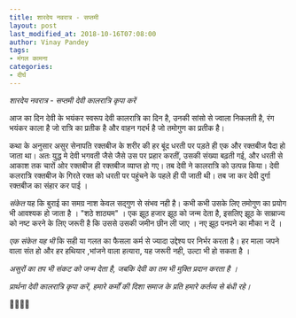 ```yaml
---
title: शारदेय नवरात्र - सप्तमी
layout: post
last_modified_at: 2018-10-16T07:08:00
author: Vinay Pandey
tags:
- मंगल कामना
categories:
- दीर्घ
---
```

*शारदेय नवरात्र - सप्तमी*
*देवी कालरात्रि कृपा करें*

आज का दिन देवी के भयंकर स्वरूप देवी कालरात्रि का दिन है, उनकी सांसो से ज्वाला निकलती है, रंग भयंकर काला है जो रात्रि का प्रतीक है और वाहन गदर्भ है जो तमोगुण का प्रतीक है। 

कथा के अनुसार असुर सेनापति रक्तबीज के शरीर की हर बूंद धरती पर पड़ते ही एक और रक्तबीज पैदा हो जाता था। अतः युद्ध मे देवी भगवती जैसे जैसे उस पर प्रहार करतीं, उसकी संख्या बढ़ती गई, और धरती से आकाश तक चारों ओर रक्तबीज ही रक्तबीज व्याप्त हो गए। तब देवी ने कालरात्रि को उत्पन्न किया। देवी कलरात्रि रक्तबीज के गिरते रक्त को धरती पर पहुंचने के पहले ही पी जाती थी। तब जा कर देवी दुर्गा रक्तबीज का संहार कर पाई ।

*संकेत* यह कि बुराई का समग्र नाश केवल सद्गुण से संभव नही है। कभी कभी उसके लिए तमोगुण का प्रयोग भी आवश्यक हो जाता है । "शठे शाठ्यम" । एक झूठ हजार झूठ को जन्म देता है, इसलिए झूठ के साम्राज्य को नष्ट करने के लिए जरूरी है कि उससे उसकी जमीन छीन ली जाए । नए झूठ पनपने का मौका न दें ।  

*एक संकेत यह भी* कि सही या गलत का फैसला कर्म से ज्यादा उद्देश्य पर निर्भर करता है। हर माला जपने वाला संत हो और हर हथियार ,भांजने वाला हत्यारा, यह जरूरी नही, उल्टा भी हो सकता है । 

*असुरों का तप भी संकट को जन्म देता है, जबकि देवी का तम भी मुक्ति प्रदान करता है ।* 

*प्रार्थना*
*देवी कालरात्रि कृपा करें,*
*हमारे कर्मों की दिशा समाज के प्रति हमारे कर्तव्य से बंधी रहे।*

🙏🌷🌷🙏


